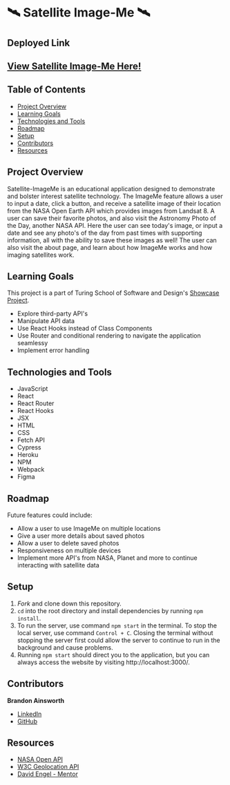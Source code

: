 # 🛰 Satellite Image-Me 🛰

## Deployed Link

## [View Satellite Image-Me Here!](https://satellite-imageme.herokuapp.com/)

## Table of Contents
- [Project Overview](#project-overview)
- [Learning Goals](#learning-goals)
- [Technologies and Tools](#technologies-and-tools)
- [Roadmap](#roadmap)
- [Setup](#setup)
- [Contributors](#contributors)
- [Resources](#resources)

## Project Overview
Satellite-ImageMe is an educational application designed to demonstrate and bolster interest satellite technology. The ImageMe feature allows a user to input a date, click a button, and receive a satellite image of their location from the NASA Open Earth API which provides images from Landsat 8. A user can save their favorite photos, and also visit the Astronomy Photo of the Day, another NASA API. Here the user can see today's image, or input a date and see any photo's of the day from past times with supporting information, all with the ability to save these images as well! The user can also visit the about page, and learn about how ImageMe works and how imaging satellites work.



## Learning Goals
This project is a part of Turing School of Software and Design's [Showcase Project](https://frontend.turing.edu/projects/module-3/showcase.html).

* Explore third-party API's
* Manipulate API data
* Use React Hooks instead of Class Components
* Use Router and conditional rendering to navigate the application seamlessy
* Implement error handling

## Technologies and Tools


* JavaScript
* React
* React Router
* React Hooks
* JSX
* HTML
* CSS
* Fetch API
* Cypress
* Heroku
* NPM
* Webpack
* Figma


## Roadmap
Future features could include:
* Allow a user to use ImageMe on multiple locations
* Give a user more details about saved photos
* Allow a user to delete saved photos
* Responsiveness on multiple devices
* Implement more API's from NASA, Planet and more to continue interacting with satellite data

## Setup
1. _Fork_ and clone down this repository.
2. `cd` into the root directory and install dependencies by running `npm install`.
3. To run the server, use command `npm start` in the terminal. To stop the local server, use command `Control + C`. Closing the terminal without stopping the server first could allow the server to continue to run in the background and cause problems.
4. Running `npm start` should direct you to the application, but you can always access the website by visiting http://localhost:3000/.

## Contributors
**Brandon Ainsworth**
* [LinkedIn](https://www.linkedin.com/in/ainsworth-brandon/)
* [GitHub](https://github.com/BrandonAinsworth)

## Resources
- [NASA Open API](https://api.nasa.gov/)
- [W3C Geolocation API](https://www.w3.org/TR/geolocation/)
- [David Engel - Mentor](https://github.com/David5280)
